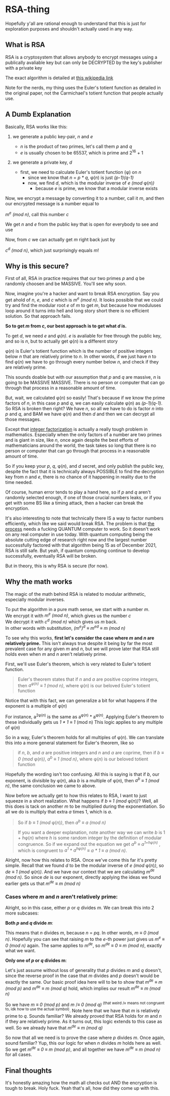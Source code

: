# RSA-thing

Hopefully y'all are rational enough to understand that this is just for 
exploration purposes and shouldn't actually used in any way.

## What is RSA
RSA is a cryptosystem that allows anybody to encrypt messages using a publically 
avaliable key but can only be DECRYPTED by the key's publisher with a private key

The exact algorithm is detailed at [this wikipedia link](https://simple.wikipedia.org/wiki/RSA_algorithm)

Note for the nerds, my thing uses the Euler's totient function as detailed in the 
original paper, not the Carmichael's totient function that people actually use.

## A Dumb Explanation
Basically, RSA works like this:
1. we generate a public key-pair, *n* and *e*
    - *n* is the product of two primes, let's call them *p* and *q*
    - *e* is usually chosen to be 65537, which is prime and 2<sup>16</sup> + 1

2. we generate a private key, *d*
    - first, we need to calculate Euler's totient function (φ) on *n*
        - since we know that *n* = *p * q*, φ(*n*) is just *(p-1)(q-1)*
        - now, we find *d*, which is the modular inverse of *e (mod* φ(*n*)*)*
            - because *e* is prime, we know that a modular inverse exists

Now, we encrypt a message by converting it to a number, call it *m*, and then 
our encrypted message is a number equal to

*m<sup>e</sup> (mod n)*, call this number *c*

We get *n* and *e* from the public key that is open for everybody to see and use

Now, from *c* we can actually get *m* right back just by

*c<sup>d</sup> (mod n)*, which just surprisingly equals *m*!

## Why is this secure?
First of all, RSA in practice requires that our two primes *p* and *q* be randomly choosen 
and be MASSIVE. You'll see why soon.

Now, imagine you're a hacker and want to break RSA encryption. Say you get ahold of
*n*, *e*, and *c* which is *m<sup>e</sup> (mod n)*. It looks possible that we could
try and find the modular root *e* of *m* to get *m*, but because how moduluses loop 
around it turns into hell and long story short there is no efficient solution. So that approach fails.

**So to get *m* from *c*, our best approach is to get what *d* is.**

To get *d*, we need *e* and *φ(n)*. *e* is avaliable for free through the public key, 
and so is *n*, but to actually get φ(*n*) is a different story

φ(*n*) is Euler's totient function which is the number of positive integers below *n* that are 
relatively prime to *n*. In other words, if we just have *n* to find φ(*n*) we have to go through
every number below *n*, and check if they are relatively prime. 

This sounds doable but with our assumption that *p* and *q* are massive, 
*n* is going to be MASSIVE MASSIVE. There is no person or computer that can 
go through that process in a reasonable amount of time.

But, wait, we calculated φ(*n*) so easily! That's because if we know the prime factors
of *n*, in this case *p* and *q*, we can easily calculate φ(*n*) as *(p-1)(q-1)*. So RSA is broken 
then right? We have *n*, so all we have to do is factor *n* into *p* and *q*, and BAM we have 
φ(*n*) and then *d* and then we can decrypt all those messages.

Except that [integer factorization](https://en.wikipedia.org/wiki/Integer_factorization)
is actually a really tough problem in mathematics.
Especially when the only factors of a number are two primes and is 
giant in size, like *n*, once again despite the best efforts of mathematicians around the 
world, the task takes so long that there is no person or computer that can 
go through that process in a reasonable amount of time.

So if you keep your *p*, *q*, φ(*n*), and *d* secret, and only publish the public key, despite
the fact that it is technically always POSSIBLE to find the decryption key from *n* and *e*, 
there is no chance of it happening in reality due to the time needed.

Of course, human error tends to play a hand here, so if *p* and *q* aren't randomly selected
enough, if one of those crucial numbers leaks, or if you get with some BS like a 
timing attack, then a hacker can break the
encryption. 

It's also interesting to note that technically there IS a way to factor numbers efficiently, which like
we said would break RSA. The problem is that [the process](https://en.wikipedia.org/wiki/Shor%27s_algorithm)
needs a fucking QUANTUM computer to work. So it doesn't work on any real computer in
use today. With quantum computing being the absolute cutting edge of research right now and the largest
number successfully factored with that algorithm being 15 as of December 2021, RSA is still safe. But 
yeah, if quantum computing continue to develop successfully, eventually
RSA will be broken.

But in theory, this is why RSA is secure (for now).

## Why the math works
The magic of the math behind RSA is related to modular arithmetic, especially modular
inverses.

To put the algorithm in a pure math sense, we start with a number *m*. <br />
We encrypt it with *m<sup>e</sup> (mod n)*, which gives us the number *c* <br /> 
We decrypt it with *c<sup>d</sup> (mod n)* which gives us *m* back. <br />
In other words with substitution, 
*(m<sup>e</sup>)<sup>d</sup>* ≡ *m<sup>ed</sup>* ≡ *m (mod n)*

To see why this works, **first let's consider the case where *m* and *n* are relatively prime.**
This isn't always true despite it being by far the most prevalent case for any given
*m* and *n*, but we will prove later that RSA still holds even when
*m* and *n* aren't relatively prime.

First, we'll use Euler's theorem, which is very related to Euler's totient function.
> Euler's theorem states that if *n* and *a* are positive coprime integers, then
> *a<sup>φ(*n*)</sup>* ≡ *1 (mod n)*, where φ(*n*) is our beloved Euler's totient function

Notice that with this fact, we can generalize a bit for what happens if the exponent is 
a multiple of φ(*n*)

For instance, a<sup>2φ(*n*)</sup> is the same as a<sup>φ(*n*)</sup> *
a<sup>φ(*n*)</sup>. Applying Euler's theorem to these individually gets us *1 * 1* ≡ *1* (mod n)
This logic applies to any multiple of φ(*n*)

So in a way, Euler's theorem holds for all multiples of φ(*n*). We can translate this
into a more general statement for Euler's theorem, like so
> if *n*, *b*, and *a* are positive integers and *n* and *a* are coprime, then if *b* ≡ *0* *(mod* φ(*n*)*)*,
> *a<sup>b</sup>* ≡ *1 (mod n)*, where φ(*n*) is our beloved totient function

Hopefully the wording isn't too confusing. All this is saying is that if *b*, our exponent,
is divisible by φ(*n*), aka *b* is a multiple of φ(*n*), then *a<sup>b</sup>* ≡ *1 (mod n)*,
the same conclusion we came to above.

Now before we actually get to how this relates to RSA, I want to just squeeze in 
a short realization. What happens if *b* ≡ *1* *(mod* φ(*n*)*)*? Well, all this does 
is tack on another *m* to be multiplied during the exponentiation. So all we do is 
multiply that extra *a* times 1, which is *a*. 
>So if *b* ≡ *1* *(mod* φ(*n*)*)*, then *a<sup>b</sup> ≡ a (mod n)*

>If you want a deeper explanation, note another way we can write *b* is 1 + *h*φ(*n*) 
> where *h* is some random integer by the definition of modular congruence. 
> So if we expand out the equation we get *a<sup>b</sup>* ≡ *a<sup>1+hφ(n)</sup>* , 
> which is congruent to *a<sup>1</sup>* * 
> *a<sup>hφ(n)</sup>* ≡ *a * 1* ≡ *a (mod n)*.

Alright, now how this relates to RSA. Once we've come this far it's pretty simple.
Recall that we found *d* to be the modular inverse of *e (mod* φ(*n*)*)*, so
*de* ≡ *1 (mod* φ(*n*)*)*. And we have our context that we are calculating
*m<sup>de</sup>  (mod n)*. So since *de* is our exponent, directly applying the 
ideas we found earlier gets us that *m<sup>de</sup> ≡ m (mod n)*

### Cases where *m* and *n* aren't relatively prime:

Alright, so in this case, either *p* or *q* divides *m*. We can break this into 2 more subcases:

**Both *p* and *q* divide *m***:

This means that *n* divides *m*, because *n* = *pq*. In other words, *m* ≡ *0 (mod n)*. Hopefully you can
see that raising *m* to the *e*-th power just gives us *m*<sup>*e*</sup> ≡ *0 (mod n)* again. The same
applies to *m*<sup>*de*</sup>, so *m*<sup>*de*</sup> ≡ *0* ≡ *m (mod n)*, exactly what we want.

**Only one of *p* or *q* divides m**:

Let's just assume without loss of generality that *p* divides *m* and *q* doesn't, since the reverse proof in the 
case that *m* divides and *p* doesn't would be exactly the same. Our basic proof idea here will to be to show that
*m*<sup>*de*</sup> ≡ *m (mod p)* and *m*<sup>*de*</sup> ≡ *m (mod q)* hold, which implies our
result *m*<sup>*de*</sup> ≡ *m (mod n)*

So we have *m* ≡ *0 (mod p)* and *m* /≡ *0 (mod q)* <sup>(that weird /≡ means not congruent to, idk how to use the actual
symbol)</sup>. Note here that we have that *m* is relatively prime to *q*. Sounds familiar? We already proved that RSA holds
for *m* and *n* if they are relatively prime. As it turns out, this logic extends to this case as well. So we already have that
*m*<sup>*de*</sup> ≡ *m (mod q)*

So now that all we need is to prove the case where *p* divides *m*. Once again, sound familiar? Yup, this our logic for when
*n* divides *m* holds here as well. So we get *m*<sup>*de*</sup> ≡ *0* ≡ *m (mod p)*, and all together we have 
*m*<sup>*de*</sup> ≡ *m (mod n)* for all cases. 

## Final thoughts
It's honestly amazing how the math all checks out AND the encryption is tough to break. Holy fuck.
Yeah that's all, how did they come up with this.
